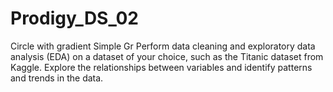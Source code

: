 # Prodigy_DS_02
Circle with gradient Simple Gr Perform data cleaning and exploratory data analysis (EDA) on a dataset of your choice, such as the Titanic dataset from Kaggle. Explore the relationships between variables and identify patterns and trends in the data.
